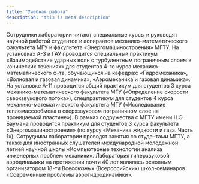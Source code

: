 ```yaml
---
title: "Учебная работа"
description: "this is meta description"
---
```


Сотрудники лаборатории читают специальные курсы и руководят научной работой студентов и аспирантов механико-математического факультета МГУ и факультета «Энергомашиностроения» МГТУ. На установках А-3 и ГАУ проводится специальный практикум «Взаимодействие ударных волн с турбулентным пограничным слоем в конических течениях» для студентов 4-го курса механико-математического ф-та, обучающихся на кафедрах: «Гидромеханика», «Волновая и газовая динамика», «Аэромеханика и газовая динамика». На установке А-11 проводится общий практикум для студентов 3 курса механико-математического факультета МГУ («Определение скорости сверхзвукового потока»), спецпрактикум для студентов 4 курса механико-математического факультета МГУ («Исследование тепломассообмена в сверхзвуковом пограничном слое на проницаемой пластине»). В рамках содружества с МГТУ имени Н.Э. Баумана проводится практикум для студентов 3 курса факультета «Энергомашиностроения» (по курсу «Механика жидкости и газа. Часть 1»). Сотрудники лаборатории проводят занятия со студентами МГТУ, а также для иностранных слушателей международной молодежной летней научной школы «Компьютерные технологии анализа инженерных проблем механики».
Лаборатория гиперзвуковой аэродинамики на протяжении почти 40 лет являлась основным организатором 18-ти Всесоюзных (Всероссийских) школ-семинаров «Современные проблемы аэрогидродинамики».
